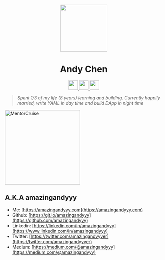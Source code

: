 <p styles="font-size: 20rem" align="center">
    <img styles="margin: 0px" width="150px" src="https://i.imgur.com/jtmVNrq.png" />
</p>
<h1 align="center">Andy Chen</h1>

<p align="center">
   <a href="https://www.amazingandyyy.com" target="_blank">
      <img styles="margin: 20px" height="30px" src="https://encrypted-tbn0.gstatic.com/images?q=tbn%3AANd9GcQMT8Cjhrp7e7pmTWbyLds7Sm9Z0BIgdoD-iQCaL8Xqqcl1yIsY" />
   </a>
   <a href="https://github.com/amazingandyyy" target="_blank">
      <img styles="margin: 20px" height="30px" src="https://image.flaticon.com/icons/png/512/25/25231.png" />
   </a>
   <a href="https://www.linkedin.com/in/amazingandyyy" target="_blank">
      <img styles="margin: 20px" height="30px" src="https://img.freepik.com/free-icon/linkedin-logo-with-rounded-corners_318-9541.jpg?size=338&ext=jpg" />
   </a>
</p>

> *Spent 1/3 of my life (8 years) learning and building. Currently happily married, write YAML in day time and build DApp in night time*

<a href="https://mentorcruise.com/mentor/andychen/"> <img src="https://cdn.mentorcruise.com/img/banner/fire-sm.svg" width="240" alt="MentorCruise"> </a>

## A.K.A **amazingandyyy**
- Me: [https://amazingandyyy.com](https://amazingandyyy.com)
- Github: [https://git.io/amazingandyyy](https://github.com/amazingandyyy)
- Linkedin: [https://linkedin.com/in/amazingandyyy](https://www.linkedin.com/in/amazingandyyy)
- Twitter: [https://twitter.com/amazingandyyyer](https://twitter.com/amazingandyyyer)
- Medium: [https://medium.com/@amazingandyyy](https://medium.com/@amazingandyyy)
